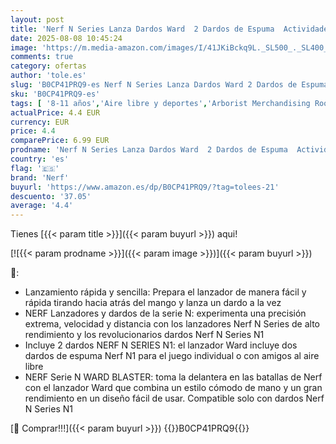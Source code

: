 ```yaml
---
layout: post
title: 'Nerf N Series Lanza Dardos Ward  2 Dardos de Espuma  Actividades al Aire Libre  Regalo Navideño para Niños y Niñas de 8 Años o Más  Juguete de Reyes Magos'
date: 2025-08-08 10:45:24
image: 'https://m.media-amazon.com/images/I/41JKiBckq9L._SL500_._SL400_.jpg'
comments: true
category: ofertas
author: 'tole.es'
slug: 'B0CP41PRQ9-es Nerf N Series Lanza Dardos Ward 2 Dardos de Espuma...'
sku: 'B0CP41PRQ9-es'
tags: [ '8-11 años','Aire libre y deportes','Arborist Merchandising Root','Armas y proyectiles de juguete','Juguetes','Juguetes y juegos','Lanzadores de espuma de juguete','Self Service','Special Features Stores','Tienda Nerf','b6d17eda-2c26-45ed-a098-453a9f96e839_0','b6d17eda-2c26-45ed-a098-453a9f96e839_101','b6d17eda-2c26-45ed-a098-453a9f96e839_7201','magos','nerf','reyes','🇪🇸', ]
actualPrice: 4.4 EUR
currency: EUR
price: 4.4
comparePrice: 6.99 EUR
prodname: 'Nerf N Series Lanza Dardos Ward  2 Dardos de Espuma  Actividades al Aire Libre  Regalo Navideño para Niños y Niñas de 8 Años o Más  Juguete de Reyes Magos'
country: 'es'
flag: '🇪🇸'
brand: 'Nerf'
buyurl: 'https://www.amazon.es/dp/B0CP41PRQ9/?tag=tolees-21'
descuento: '37.05'
average: '4.4'
---
```


Tienes [{{< param title >}}]({{< param buyurl >}}) aqui!

[![{{< param prodname >}}]({{< param image >}})]({{< param buyurl >}})

🔎:

- Lanzamiento rápida y sencilla: Prepara el lanzador de manera fácil y rápida tirando hacia atrás del mango y lanza un dardo a la vez
- NERF Lanzadores y dardos de la serie N: experimenta una precisión extrema, velocidad y distancia con los lanzadores Nerf N Series de alto rendimiento y los revolucionarios dardos Nerf N Series N1
- Incluye 2 dardos NERF N SERIES N1: el lanzador Ward incluye dos dardos de espuma Nerf N1 para el juego individual o con amigos al aire libre
- NERF Serie N WARD BLASTER: toma la delantera en las batallas de Nerf con el lanzador Ward que combina un estilo cómodo de mano y un gran rendimiento en un diseño fácil de usar. Compatible solo con dardos Nerf N Series N1

[🛒 Comprar!!!]({{< param buyurl >}})
{{<world>}}B0CP41PRQ9{{</world>}}
